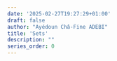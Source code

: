 ```yaml
---
date: '2025-02-27T19:27:29+01:00'
draft: false
author: "Ayédoun Châ-Fine ADEBI"
title: 'Sets'
description: ""
series_order: 0
---
```

